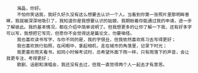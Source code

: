         海晶，你好。
        不怕你笑话我，我好久好久没有这么想要去认识一个人。当看到你第一张照片里那明眸善睐，我就被深深地吸引了，我知道你是我想要认识的姑娘，我期盼着你能通过我的申请，进一步了解彼此。我的基本情况，都在介绍中简单说明了。但我想更多的让你了解一下我，还有好多字可以写，我想把它写完，但愿你不会觉得这是篇论文，勿要嗔怪。
        我也喜欢读书写字，与你不同的是，我的字很丑，但我依然喜欢练习去写得更好；
        我也喜欢旅行拍照，在闲暇中，拿起相机，走在城市的角落里，记录下时光；
        我更喜欢雨天看书，如同小时候考试时，总希望外面下雨一样，只有雨落下的声音，会让我更专注，考得更好；
        歌剧、话剧和演唱会，我还没有去过，但我一直觉得两个人一起去才有意思。
        
